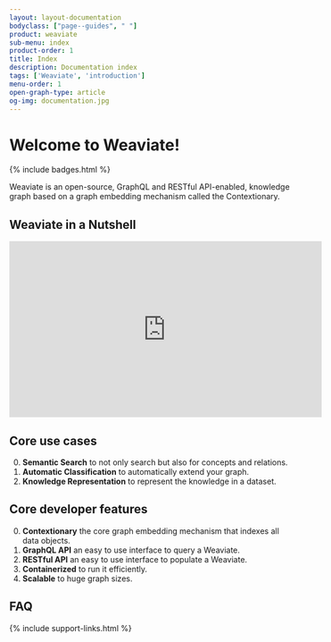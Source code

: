 ```yaml
---
layout: layout-documentation
bodyclass: ["page--guides", " "]
product: weaviate
sub-menu: index
product-order: 1
title: Index
description: Documentation index
tags: ['Weaviate', 'introduction']
menu-order: 1
open-graph-type: article
og-img: documentation.jpg
---
```


# Welcome to Weaviate!

{% include badges.html %}

Weaviate is an open-source, GraphQL and RESTful API-enabled, knowledge graph based on a graph embedding mechanism called the Contextionary.

## Weaviate in a Nutshell

<p><iframe width="560" height="315" src="https://www.youtube.com/embed/ImuofO5V0Cc" frameborder="0" allow="accelerometer; autoplay; encrypted-media; gyroscope; picture-in-picture" allowfullscreen></iframe></p>

## Core use cases

0. **Semantic Search** to not only search but also for concepts and relations.
0. **Automatic Classification** to automatically extend your graph.
0. **Knowledge Representation** to represent the knowledge in a dataset.

## Core developer features

0. **Contextionary** the core graph embedding mechanism that indexes all data objects.
0. **GraphQL API** an easy to use interface to query a Weaviate.
0. **RESTful API** an easy to use interface to populate a Weaviate.
0. **Containerized** to run it efficiently.
0. **Scalable** to huge graph sizes.

## FAQ

{% include support-links.html %}